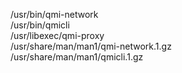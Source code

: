 /usr/bin/qmi-network  
/usr/bin/qmicli  
/usr/libexec/qmi-proxy  
/usr/share/man/man1/qmi-network.1.gz  
/usr/share/man/man1/qmicli.1.gz  
